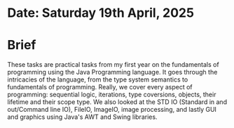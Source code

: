 #	Date: Saturday 19th April, 2025



#	Brief

These tasks are practical tasks from my first year on the fundamentals of programming using the Java Programming language.
It goes through the intricacies of the language, from the type system semantics to fundamentals of programming.
Really, we cover every aspect of programming: sequential logic, iterations, type coversions, objects, their lifetime and their
scope type. We also looked at the STD IO (Standard in and out/Command line IO), FileIO, ImageIO, image processing, and lastly GUI and graphics using Java's AWT
and Swing libraries.